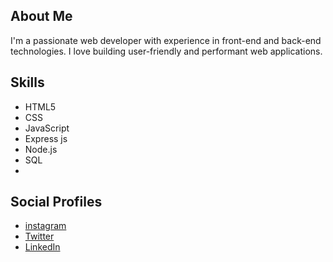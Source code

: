 

## About Me

I'm a passionate web developer with experience in front-end and back-end technologies. I love building user-friendly and performant web applications.

## Skills

- HTML5
- CSS
- JavaScript
- Express js
- Node.js
- SQL
- 

## Social Profiles

- [instagram](https://instagram.com/croire-aline)
- [Twitter](https://twitter.com/@AlineNiyon99024)
- [LinkedIn](https://linkedin.com/in/NIYONIZERAAline)
